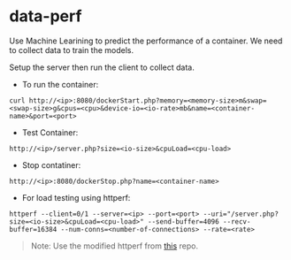 # data-perf

Use Machine Learining to predict the performance of a container.
We need to collect data to train the models.

Setup the server then run the client to collect data.

- To run the container:

```Console
curl http://<ip>:8080/dockerStart.php?memory=<memory-size>m&swap=<swap-size>g&cpus=<cpu>&device-io=<io-rate>mb&name=<container-name>&port=<port>
```

- Test Container:

```Console
http://<ip>/server.php?size=<io-size>&cpuLoad=<cpu-load>
```

- Stop contatiner:

```Console
http://<ip>:8080/dockerStop.php?name=<container-name>
```

- For load testing using httperf:

```Console
httperf --client=0/1 --server=<ip> --port=<port> --uri="/server.php?size=<io-size>&cpuLoad=<cpu-load>" --send-buffer=4096 --recv-buffer=16384 --num-conns=<number-of-connections> --rate=<rate>
```

> Note: Use the modified httperf from [this](https://github.com/sam990/httperf) repo.
